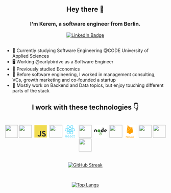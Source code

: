 <div align="center">

## Hey there 👋

### I'm Kerem, a software engineer from Berlin.

<div id="badges">
  <a href="https://www.linkedin.com/in/kerem-ali-kaynak/">
    <img src="https://img.shields.io/badge/LinkedIn-blue?style=for-the-badge&logo=linkedin&logoColor=white" alt="LinkedIn Badge"/>
  </a>
</div>

<br />
<div align="left" >
  
- 🔭  Currently studying Software Engineering @CODE University of Applied Sciences
- 🖥️  Working @earlybirdvc as a Software Engineer
- 🏦  Previously studied Economics
- 🌱  Before software engineering, I worked in management consulting, VCs, growth marketing and co-founded a startup
- 🤔  Mostly work on Backend and Data topics, but enjoy touching different parts of the stack
  
</div>

## I work with these technologies 👇
<br />
<div>
  <img src="https://cdn.jsdelivr.net/gh/devicons/devicon/icons/go/go-original-wordmark.svg" width="40" height="40" />
  <img src="https://cdn.jsdelivr.net/gh/devicons/devicon/icons/python/python-original.svg" width="40" height="40" />&nbsp;
  <img src="https://github.com/devicons/devicon/blob/master/icons/javascript/javascript-original.svg" title="JavaScript" alt="JavaScript" width="40" height="40"/>&nbsp;
  <img src="https://cdn.jsdelivr.net/gh/devicons/devicon/icons/typescript/typescript-original.svg" width="40" height="40" />
  <img src="https://github.com/devicons/devicon/blob/master/icons/react/react-original-wordmark.svg" title="React" alt="React" width="40" height="40"/>&nbsp;
  <img src="https://cdn.jsdelivr.net/gh/devicons/devicon/icons/vuejs/vuejs-original.svg" height="40" width="40" />&nbsp;
  <img src="https://github.com/devicons/devicon/blob/master/icons/nodejs/nodejs-original-wordmark.svg" title="NodeJS" alt="NodeJS" width="40" height="40"/>&nbsp;
  <img src="https://cdn.jsdelivr.net/gh/devicons/devicon/icons/googlecloud/googlecloud-original.svg" width="40" height="40" />
  <img src="https://github.com/devicons/devicon/blob/master/icons/firebase/firebase-plain-wordmark.svg" title="Firebase" alt="Firebase" width="40" height="40"/>&nbsp;
  <img src="https://cdn.jsdelivr.net/gh/devicons/devicon/icons/postgresql/postgresql-original.svg" width="40" height="40" />
  <img src="https://cdn.jsdelivr.net/gh/devicons/devicon/icons/docker/docker-plain.svg" width="40" height="40" />
  <img src="https://cdn.jsdelivr.net/gh/devicons/devicon/icons/terraform/terraform-original.svg" width="40" height="40" />
</div>
<br />

[![GitHub Streak](http://github-readme-streak-stats.herokuapp.com?user=kerem-kaynak&theme=dark&background=000000)](https://git.io/streak-stats)

<br />

[![Top Langs](https://github-readme-stats.vercel.app/api/top-langs/?username=kerem-kaynak&layout=compact&theme=vision-friendly-dark&exclude_repo=pairs-trading-with-ml&hide=html,css)](https://github.com/anuraghazra/github-readme-stats)

</div>

<!--
**kerem-kaynak/kerem-kaynak** is a ✨ _special_ ✨ repository because its `README.md` (this file) appears on your GitHub profile.

Here are some ideas to get you started:

- 🔭 I’m currently working on ...
- 🌱 I’m currently learning ...
- 👯 I’m looking to collaborate on ...
- 🤔 I’m looking for help with ...
- 💬 Ask me about ...
- 📫 How to reach me: ...
- 😄 Pronouns: ...
- ⚡ Fun fact: ...
-->
